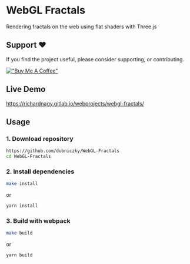 # WebGL Fractals

Rendering fractals on the web using flat shaders with Three.js

## Support ❤️

If you find the project useful, please consider supporting, or contributing.

[!["Buy Me A Coffee"](https://www.buymeacoffee.com/assets/img/custom_images/orange_img.png)](https://www.buymeacoffee.com/dubniczky)

## Live Demo

https://richardnagy.gitlab.io/webprojects/webgl-fractals/

## Usage

### 1. Download repository

```bash
https://github.com/dubniczky/WebGL-Fractals
cd WebGL-Fractals
```

### 2. Install dependencies

```bash
make install
```

or

```bash
yarn install
```

### 3. Build with webpack

```bash
make build
```

or

```bash
yarn build
```
